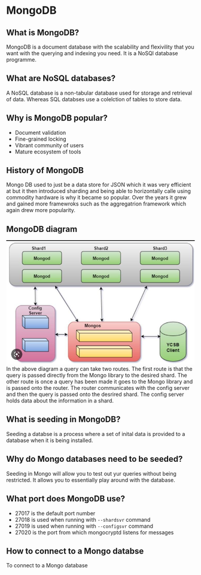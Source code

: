 # MongoDB

## What is MongoDB?
MongoDB is a document database with the scalability and flexivility that you want with the querying and indexing you need. It is a NoSQl database programme.

## What are NoSQL databases?
A NoSQL database is a non-tabular database used for storage and retrieval of data. Whereas SQL databses use a colelction of tables to store data.

## Why is MongoDB popular?
* Document validation
* Fine-grained locking
* Vibrant community of users
* Mature ecosystem of tools

## History of MongoDB
Mongo DB used to just be a data store for JSON which it was very efficient at but it then introduced sharding and being able to horizontally calle using commodity hardware is why it became so popular. Over the years it grew and gained more framewroks such as the aggregatrion framework which again drew more popularity.

## MongoDB diagram
![Alt text](Mongodb%20diagram.png)
In the above diagram a query can take two routes. The first route is that the query is passed directly from the Mongo library to the desired shard. The other route is once a query has been made it goes to the Mongo library and is passed onto the router. The router communicates with the config server and then the query is passed onto the desrired shard. The config server holds data about the information in a shard.

## What is seeding in MongoDB?
Seeding a databse is a process where a set of inital data is provided to a database when it is being installed.

## Why do Mongo databases need to be seeded?
Seeding in Mongo will allow you to test out yur queries without being restricted. It allows you to essentially play around with the database.

## What port does MongoDB use?
* 27017 is the default port number
* 27018 is used when running with ```--shardsvr``` command
* 27019 is used when running with ```--configsvr``` command
* 27020 is the port from which mongocryptd listens for messages

## How to connect to a Mongo databse
To connect to a Mongo database 